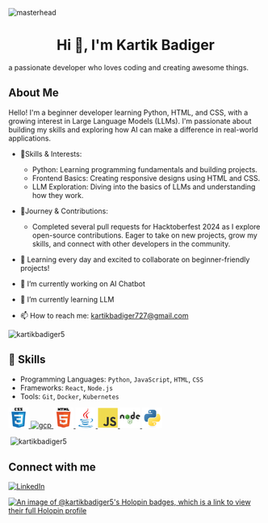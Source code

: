 ![masterhead](https://user-images.githubusercontent.com/10498744/210012254-234538ff-d198-48aa-8964-37e6fd45d227.gif)
<h1 align="center">Hi 👋, I'm Kartik Badiger</h1>
 a passionate developer who loves coding and creating awesome things. 


## About Me
Hello! I'm a beginner developer learning Python, HTML, and CSS, with a growing interest in Large Language Models (LLMs). 
I'm passionate about building my skills and exploring how AI can make a difference in real-world applications.

- 🔭Skills & Interests:

  -  Python: Learning programming fundamentals and building  projects.
  -  Frontend Basics: Creating  responsive designs using HTML and CSS.
  -  LLM Exploration: Diving into the basics of LLMs and understanding how they work.
  
- 👯Journey & Contributions:
 
  - Completed several pull requests for Hacktoberfest 2024 as I explore open-source contributions.
     Eager to take on new projects, grow my skills, and connect with other developers in the community.
   
    
- 🌱 Learning every day and excited to collaborate on beginner-friendly projects!

- 🌱 I’m currently working on AI Chatbot

- 🌱 I’m currently learning LLM

- 📫 How to reach me: [kartikbadiger727@gmail.com](mailto:kartikbadiger727@gmail@example.com)

<p align="left"> <img src="https://komarev.com/ghpvc/?username=kartikbadiger5&label=Profile%20views&color=0e75b6&style=flat" alt="kartikbadiger5" /> </p>




## 🚀 Skills

- Programming Languages: `Python`, `JavaScript`,  `HTML`, `CSS`
- Frameworks: `React`, `Node.js`
- Tools: `Git`, `Docker`, `Kubernetes`



<p align="center">
</p>

<p align="left"> <a href="https://www.w3schools.com/css/" target="_blank" rel="noreferrer"> <img src="https://raw.githubusercontent.com/devicons/devicon/master/icons/css3/css3-original-wordmark.svg" alt="css3" width="40" height="40"/> </a> <a href="https://cloud.google.com" target="_blank" rel="noreferrer"> <img src="https://www.vectorlogo.zone/logos/google_cloud/google_cloud-icon.svg" alt="gcp" width="40" height="40"/> </a> <a href="https://www.w3.org/html/" target="_blank" rel="noreferrer"> <img src="https://raw.githubusercontent.com/devicons/devicon/master/icons/html5/html5-original-wordmark.svg" alt="html5" width="40" height="40"/> </a> <a href="https://www.java.com" target="_blank" rel="noreferrer"> <img src="https://raw.githubusercontent.com/devicons/devicon/master/icons/java/java-original.svg" alt="java" width="40" height="40"/> </a> <a href="https://developer.mozilla.org/en-US/docs/Web/JavaScript" target="_blank" rel="noreferrer"> <img src="https://raw.githubusercontent.com/devicons/devicon/master/icons/javascript/javascript-original.svg" alt="javascript" width="40" height="40"/> </a> <a href="https://nodejs.org" target="_blank" rel="noreferrer"> <img src="https://raw.githubusercontent.com/devicons/devicon/master/icons/nodejs/nodejs-original-wordmark.svg" alt="nodejs" width="40" height="40"/> </a> <a href="https://www.python.org" target="_blank" rel="noreferrer"> <img src="https://raw.githubusercontent.com/devicons/devicon/master/icons/python/python-original.svg" alt="python" width="40" height="40"/> </a> </p>



<p>&nbsp;<img align="center" src="https://github-readme-stats.vercel.app/api?username=kartikbadiger5&show_icons=true&locale=en" alt="kartikbadiger5" /></p>

## Connect with me

[![LinkedIn](https://img.shields.io/badge/LinkedIn-blue?logo=linkedin&logoColor=white)](https://www.linkedin.com/in/kartik-badiger-?)







[![An image of @kartikbadiger5's Holopin badges, which is a link to view their full Holopin profile](https://holopin.me/kartikbadiger5)](https://holopin.io/@kartikbadiger5)

<!---
kartikbadiger5/kartikbadiger5 is a ✨ special ✨ repository because its `README.md` (this file) appears on your GitHub profile.
You can click the Preview link to take a look at your changes.
--->
